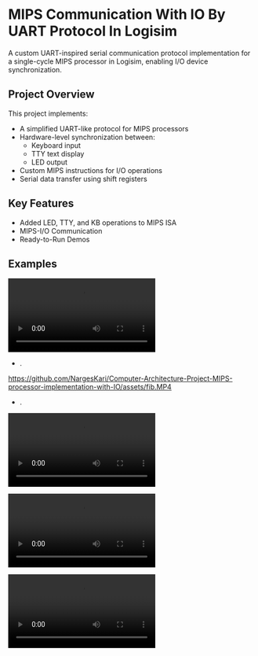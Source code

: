 # MIPS Communication With IO By UART Protocol In Logisim

A custom UART-inspired serial communication protocol implementation for a single-cycle MIPS processor in Logisim, enabling I/O device synchronization.

## Project Overview

This project implements:
- A simplified UART-like protocol for MIPS processors
- Hardware-level synchronization between:
  - Keyboard input
  - TTY text display 
  - LED output
- Custom MIPS instructions for I/O operations
- Serial data transfer using shift registers

## Key Features

- Added LED, TTY, and KB operations to MIPS ISA 
- MIPS-I/O Communication
- Ready-to-Run Demos

## Examples

![Fibonacci Demo](assets/fib.mp4)
- .

https://github.com/NargesKari/Computer-Architecture-Project-MIPS-processor-implementation-with-IO/assets/fib.MP4

- .
 
![Keyboard Demo](assets/kb_word.mp4)

![LED On Of Demo](assets/led_on_of.mp4)

![Shell Demo](assets/shell.mp4)
